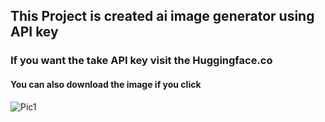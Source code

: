<h2>This Project is created ai image generator using API key</h2>

<h3>If you want the take API key visit the Huggingface.co </h3>

<h4>You can also download the image if you click </h4>

![Pic1](https://github.com/CelepiYakup/JavaScript-Projects/assets/135622873/6cd16135-a954-49c3-a7cc-d5c2311d6abe)
